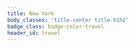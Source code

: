 ```yaml
---
title: New York
body_classes: 'title-center title-h1h2'
badge_class: badge-color-travel
header_id: travel
---
```


